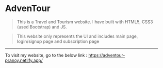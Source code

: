 # AdvenTour

> This is a Travel and Tourism website.
> I have built with HTML5, CSS3 (used Bootstrap) and JS.

> This website only represents the UI and includes main page, login/signup page and subscription page

---

To visit my website, go to the below link :
https://adventour-pranoy.netlify.app/
